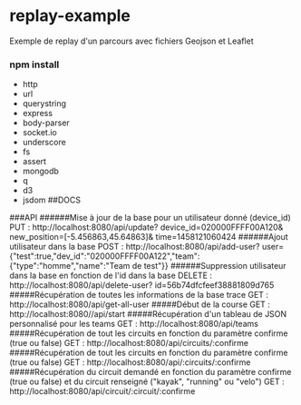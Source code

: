 # replay-example
Exemple de replay d'un parcours avec fichiers Geojson et Leaflet

### npm install
* http
* url
* querystring
* express
* body-parser
* socket.io
* underscore
* fs
* assert
* mongodb
* q
* d3
* jsdom
##DOCS

###API
######Mise à jour de la base pour un utilisateur donné (device_id)
    PUT : http://localhost:8080/api/update?
    device_id=020000FFFF00A120&
    new_position=[-5.456863,45.64863]&
    time=1458121060424
######Ajout utilisateur dans la base
    POST : http://localhost:8080/api/add-user?
    user={"test":true,"dev_id":"020000FFFF00A122","team":{"type":"homme","name":"Team de test"}}
######Suppression utilisateur dans la base en fonction de l'id dans la base
    DELETE : http://localhost:8080/api/delete-user?
    id=56b74dfcfeef38881809d765
#####Récupération de toutes les informations de la base trace
    GET : http://localhost:8080/api/get-all-user
#####Début de la course
    GET : http://localhost:8080//api/start
#####Récupération d'un tableau de JSON personnalisé pour les teams
    GET : http://localhost:8080/api/teams
#####Récupération de tout les circuits en fonction du paramètre confirme (true ou false)
    GET : http://localhost:8080/api/circuits/:confirme
#####Récupération de tout les circuits en fonction du paramètre confirme (true ou false)
    GET : http://localhost:8080/api/:circuits/:confirme
#####Récupération du circuit demandé en fonction du paramètre confirme (true ou false) et du circuit renseigné ("kayak", "running" ou "velo")
    GET : http://localhost:8080/api/circuit/:circuit/:confirme
